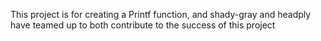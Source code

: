 This project is for creating a Printf function, and shady-gray and headply have teamed up to both contribute to the success of this project
